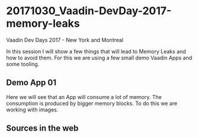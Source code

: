 # 20171030_Vaadin-DevDay-2017-memory-leaks
Vaadin Dev Days 2017 - New York and Montreal

In this session I will show a few things that will lead to Memory Leaks
and how to avoid them. For this we are using 
a few small demo Vaadin Apps and some tooling.

## Demo App 01
Here we will see that an App will consume 
a lot of memory. The consumption is produced by bigger 
memory blocks. To do this we are working with images.







## Sources in the web

